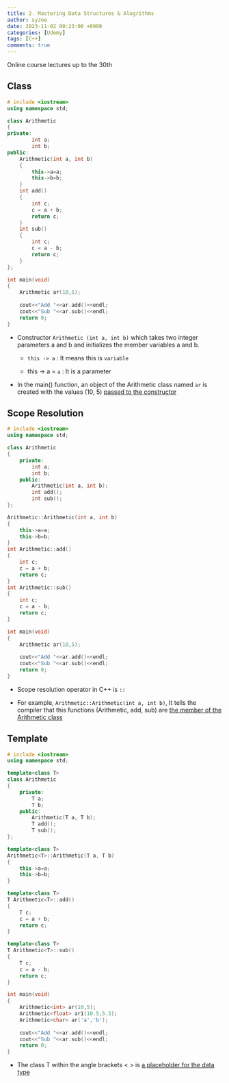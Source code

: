 ```yaml
---
title: 2. Mastering Data Structures & Alogrithms
author: syJoe
date: 2023-11-02 00:23:00 +0900
categories: [Udemy]
tags: [C++]
comments: true  
---
```


Online course lectures up to the 30th

## Class 

```c++
# include <iostream>
using namespace std;

class Arithmetic
{
private:
		int a;
		int b;
public:
	Arithmetic(int a, int b)
	{
		this->a=a;
		this->b=b;
	}
	int add()
	{
		int c;
		c = a + b;
		return c;
	}
	int sub()
	{
		int c;
		c = a - b;
		return c;
	}
};

int main(void)
{
	Arithmetic ar(10,5);
	
	cout<<"Add "<<ar.add()<<endl;
	cout<<"Sub "<<ar.sub()<<endl;
	return 0;
}
```

- Constructor ```Arithmetic (int a, int b)``` which takes two integer parameters a and b and initializes the member variables a and b.

    - ```this -> a``` : It means this is ```variable```

    - this -> a = ```a``` : It is a parameter

- In the main() function, an object of the Arithmetic class named ```ar``` is created with the values (10, 5) <u>passed to the constructor</u>


## Scope Resolution

```c++
# include <iostream>
using namespace std;

class Arithmetic
{
	private:
		int a;
		int b;
	public:
		Arithmetic(int a, int b);
		int add();
		int sub();
};

Arithmetic::Arithmetic(int a, int b)
{
	this->a=a;
	this->b=b;
}
int Arithmetic::add()
{
	int c;
	c = a + b;
	return c;
}
int Arithmetic::sub()
{
	int c;
	c = a - b;
	return c;
}

int main(void)
{
	Arithmetic ar(10,5);
	
	cout<<"Add "<<ar.add()<<endl;
	cout<<"Sub "<<ar.sub()<<endl;
	return 0;
}
```

- Scope resolution operator in C++ is ```::```

- For example, ```Arithmetic::Arithmetic(int a, int b)```, It tells the compiler that this functions (Arithmetic, add, sub) are <u>the member of the Arithmetic class</u>


## Template

```c++
# include <iostream>
using namespace std;

template<class T>
class Arithmetic
{
	private:
		T a;
		T b;
	public:
		Arithmetic(T a, T b);
		T add();
		T sub();
};

template<class T>
Arithmetic<T>::Arithmetic(T a, T b)
{
	this->a=a;
	this->b=b;
}

template<class T>
T Arithmetic<T>::add()
{
	T c;
	c = a + b;
	return c;
}

template<class T>
T Arithmetic<T>::sub()
{
	T c;
	c = a - b;
	return c;
}

int main(void)
{
	Arithmetic<int> ar(10,5);
	Arithmetic<float> ar1(10.5,5.3);
	Arithmetic<char> ar('a','b');
	
	cout<<"Add "<<ar.add()<<endl;
	cout<<"Sub "<<ar.sub()<<endl;
	return 0;
}
```

- The class T within the angle brackets < > is <u>a placeholder for the data type</u>
